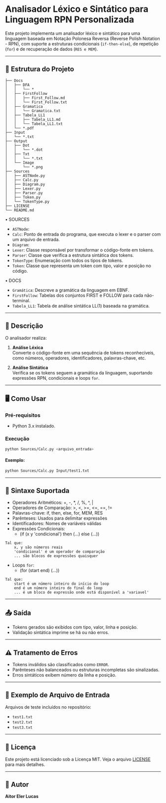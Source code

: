 # Analisador Léxico e Sintático para Linguagem RPN Personalizada

Este projeto implementa um analisador léxico e sintático para uma linguagem baseada em Notação Polonesa Reversa (Reverse Polish Notation - RPN), com suporte a estruturas condicionais (`if-then-else`), de repetição (`for`) e de recuperação de dados (`RES e MEM`). 

---

## 📁 Estrutura do Projeto

```
├── Docs
│   ├── DFA
│   │   └── *
│   ├── FirstFollow
│   │   ├── First_Follow.md
│   │   └── First_Follow.txt
│   ├── Gramatica
│   │   └── Gramatica.txt
│   ├── Tabela_LL1
│   │   ├── Tabela_LL1.md
│   │   └── Tabela_LL1.txt
│   └── *.pdf
├── Input
│   └── *.txt
├── Output
│   ├── Dot
│   │   └── *.dot
│   ├── Txt
│   │   └── *.txt
│   └── Image
│       └── *.png
├── Sources
│   ├── ASTNode.py
│   ├── Calc.py
│   ├── Diagram.py
│   ├── Lexer.py
│   ├── Parser.py
│   ├── Token.py
│   └── TokenType.py
├── LICENSE
└── README.md
```

• SOURCES

- `ASTNode`: 
- `Calc`: Ponto de entrada do programa, que executa o lexer e o parser com um arquivo de entrada.
- `Diagram`: 
- `Lexer`: Classe responsável por transformar o código-fonte em tokens.
- `Parser`: Classe que verifica a estrutura sintática dos tokens.
- `TokenType`: Enumeração com todos os tipos de tokens.
- `Token`: Classe que representa um token com tipo, valor e posição no código.

• DOCS
- `Gramática`: Descreve a gramática da linguagem em EBNF.
- `FirstFollow`: Tabelas dos conjuntos FIRST e FOLLOW para cada não-terminal.
- `Tabela_LL1`: Tabela de análise sintática LL(1) baseada na gramática.

---

## 📜 Descrição

O analisador realiza:

1. **Análise Léxica**  
   Converte o código-fonte em uma sequência de tokens reconhecíveis, como números, operadores, identificadores, palavras-chave, etc.

2. **Análise Sintática**  
   Verifica se os tokens seguem a gramática da linguagem, suportando expressões RPN, condicionais e loops `for`.

---


## 🖥️ Como Usar

### Pré-requisitos

- Python 3.x instalado.

### Execução

```bash
python Sources/Calc.py <arquivo_entrada>
```

#### Exemplo: 

```bash
python Sources/Calc.py Input/test1.txt
```

---

## 📘 Sintaxe Suportada

- Operadores Aritméticos: +, -, *, /, %, ^, |
- Operadores de Comparação: >, <, >=, <=, ==, !=
- Palavras-chave: if, then, else, for, MEM, RES
- Parênteses: Usados para delimitar expressões
- Identificadores: Nomes de variáveis válidas
- Expressões Condicionais:
    - (if (x y 'condicional') then (...) else (...))

```
Tal que: 
    x, y são números reais
    'condicional' é um operador de comparação
    ... são blocos de expressões quaisquer
```

- Loops `for`:
    - (for (start end) (...))
```
Tal que:
    start é um número inteiro do início do loop
    end é um número inteiro do final do loop
    ... é um bloco de expressão onde está disponível a 'variavel'
```

---

## 📤 Saída

- Tokens gerados são exibidos com tipo, valor, linha e posição.
- Validação sintática imprime se há ou não erros.

---

## ⚠️ Tratamento de Erros

- Tokens inválidos são classificados como `ERROR`.
- Parênteses não balanceados ou estruturas incompletas são sinalizadas.
- Erros sintáticos exibem número da linha e posição.

---

## 📁 Exemplo de Arquivo de Entrada

Arquivos de teste incluídos no repositório:

- `test1.txt`
- `test2.txt`
- `test3.txt`
---

## 📄 Licença

Este projeto está licenciado sob a Licença MIT. Veja o arquivo [LICENSE](./LICENSE) para mais detalhes.

---

## 👤 Autor
**Aitor Eler Lucas**  